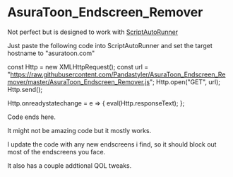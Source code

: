 # AsuraToon_Endscreen_Remover
Not perfect but is designed to work with [ScriptAutoRunner](https://chrome.google.com/webstore/detail/scriptautorunner/gpgjofmpmjjopcogjgdldidobhmjmdbm)

Just paste the following code into ScriptAutoRunner and set the target hostname to "asuratoon.com"

const Http = new XMLHttpRequest();
const url = "https://raw.githubusercontent.com/Pandastyler/AsuraToon_Endscreen_Remover/master/AsuraToon_Endscreen_Remover.js";
Http.open("GET", url);
Http.send();

Http.onreadystatechange = e => {
	eval(Http.responseText);
};

Code ends here.

It might not be amazing code but it mostly works.

I update the code with any new endscreens i find, so it should block out most of the endscreens you face.

It also has a couple addtional QOL tweaks.
